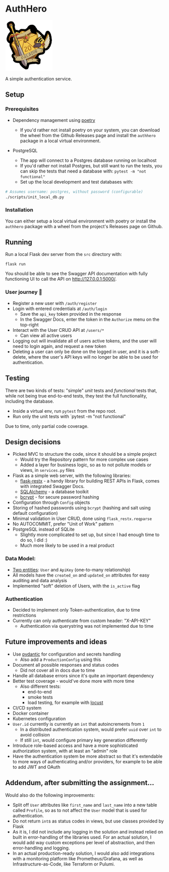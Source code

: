 # AuthHero

![](image.png)

A simple authentication service.

## Setup

### Prerequisites

* Dependency management using [poetry](https://python-poetry.org/docs/#installation)
    * If you'd rather not install poetry on your system, you can download the wheel from the Github Releases page and install the `authhero` package in a local virtual environment.

* PostgreSQL

    * The app will connect to a Postgres database running on localhost
    * If you'd rather not install Postgres, but still want to run the tests, you can skip the tests that need a database with: `pytest -m "not functional"`
    * Set up the local development and test databases with:

```bash
# Assumes username: postgres, without password (configurable)
./scripts/init_local_db.py
```

### Installation

You can either setup a local virtual environment with poetry or install the `authhero` package with a wheel from the project's Releases page on Github.

## Running

Run a local Flask dev server from the `src` directory with:

```
flask run
```

You should be able to see the Swagger API documentation with fully functioning UI to call the API on http://127.0.0.1:5000/.

### User journey 🚀

* Register a new user with `/auth/register`
* Login with entered credentials at `/auth/login`
    * Save the `api_key` token provided in the response
    * In the Swagger Docs, enter the token in the `Authorize` menu on the top-right
* Interact with the User CRUD API at `/users/*`
    * Can view all active users
* Logging out will invalidate all of users active tokens, and the user will need to login again, and request a new token
* Deleting a user can only be done on the logged in user, and it is a soft-delete, where the user's API keys will no longer be able to be used for authentication.

## Testing

There are two kinds of tests: "simple" *unit* tests and *functional* tests that, while not being true end-to-end tests, they test the full functionality, including the database.

* Inside a virtual env, run `pytest` from the repo root.
* Run only the unit tests with `pytest -m "not functional"

Due to time, only partial code coverage.

## Design decisions

* Picked MVC to structure the code, since it should be a simple project
    * Would try the Repository pattern for more complex use cases
    * Added a layer for business logic, so as to not pollute models or views, in `services.py` files
* Flask as a simple web server, with the following libraries:
    * [flask-restx](https://flask-restx.readthedocs.io/en/latest/) - a handy library for building REST APIs in Flask, comes with integrated Swagger Docs.
    * [SQLAlchemy](https://www.sqlalchemy.org/) - a database toolkit
    * [bcrypt](https://github.com/pyca/bcrypt/) - for secure password hashing
* Configuration through `Config` objects 
* Storing of hashed passwords using `bcrypt` (hashing and salt using default configuration)
* Minimal validation in User CRUD, done using `flask_restx.reqparse`
* No AUTOCOMMIT, prefer "Unit of Work" pattern
* PostgreSQL instead of SQLite
    * Slightly more complicated to set up, but since I had enough time to do so, I did :)
    * Much more likely to be used in a real product

### Data Model:

* [Two entities]((src/authhero/models.py)): `User` and `ApiKey` (one-to-many relationship)
* All models have the `created_on` and `updated_on` attributes for easy auditing and data analysis
* Implemented "soft" deletion of Users, with the `is_active` flag

### Authentication

* Decided to implement only Token-authentication, due to time restrictions
* Currently can only authenticate from custom header: "X-API-KEY"
    * Authentication via querystring was not implemented due to time

## Future improvements and ideas

* Use [pydantic](https://pydantic-docs.helpmanual.io/) for configuration and secrets handling
    * Also add a `ProductionConfig` using this
* Document all possible responses and status codes
    * Did not cover all in docs due to time
* Handle all database errors since it's quite an important dependency
* Better test coverage - would've done more with more time
    * Also different tests:
        * end-to-end
        * smoke tests
        * load testing, for example with [locust](https://locust.io/)
* CI/CD system
* Docker container
* Kubernetes configuration
* `User.id` currently is currently an `int` that autoincrements from `1`
    * In a distributed authentication system, would prefer `uuid` over `int` to avoid collision
    * If still `int`, would configure primary key generation differently
* Introduce role-based access and have a more sophisticated authorization system, with at least an "admin" role
* Have the authentication system be more abstract so that it's extendable to more ways of authenticating and/or providers, for example to be able to add JWT and OAuth

## Addendum, after submitting the assignment...

Would also do the following improvements:

* Split off `User` attributes like `first_name` and `last_name` into a new table called `Profile`, so as to not affect the `User` model that is used for authentication.
* Do not return `int`s as status codes in views, but use classes provided by Flask
* As it is, I did not include any logging in the solution and instead relied on built in error-handling of the libraries used. For an actual solution, I would add way custom exceptions per level of abstraction, and then error-handling and logging.
* In an actual production-ready solution, I would also add integrations with a monitoring platform like Prometheus/Grafana, as well as Infrastructure-as-Code, like Terraform or Pulumi.
